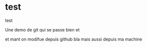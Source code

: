 # test
test

Une demo de git qui se passe bien et

et mant on modifue depuis github bla
mais aussi depuis ma machine

